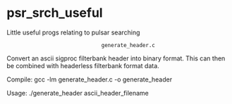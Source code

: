 # psr_srch_useful
Little useful progs relating to pulsar searching

                                  generate_header.c

Convert an ascii sigproc filterbank header into binary format. This can then be combined
with headerless filterbank format data. 

Compile: gcc -lm generate_header.c -o generate_header

Usage: ./generate_header ascii_header_filename 

